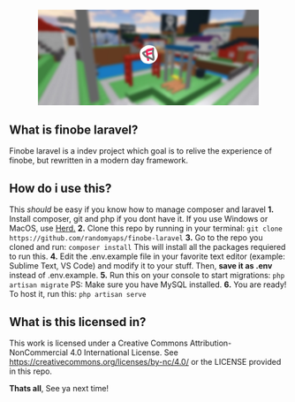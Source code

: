 <p align="center"><a href="https://laravel.com" target="_blank"><img src="https://raw.githubusercontent.com/randomyaps/finobe-laravel/57ac0d776b01a5d36ce4d9af56f4d81de4992dcf/public/imgs/finobe-guide.png" width="400" alt="Laravel Logo"></a></p>

## What is finobe laravel?

Finobe laravel is a indev project which goal is to relive the experience of finobe, but rewritten in a modern day
framework.

## How do i use this?
This *should* be easy if you know how to manage composer and laravel
 **1.** Install composer, git and php if you dont have it. If you use Windows or MacOS, use [Herd.](herd.laravel.com)
 **2.** Clone this repo by running in your terminal:
``` git clone https://github.com/randomyaps/finobe-laravel ```
**3.**  Go to the repo you cloned and run:
``` composer install ```
This will install all the packages requiered to run this.
**4.** Edit the .env.example file in your favorite text editor (example: Sublime Text, VS Code)
and modify it to your stuff. Then, **save it as .env** instead of .env.example.
**5.** Run this on your console to start migrations:
``` php artisan migrate ``` PS: Make sure you have MySQL installed.
**6.** You are ready! To host it, run this:
``` php artisan serve ```

## What is this licensed in?
This work is licensed under a Creative Commons Attribution-NonCommercial 4.0 International License.
See https://creativecommons.org/licenses/by-nc/4.0/ or the LICENSE provided in this repo.

**Thats all**, See ya next time!
